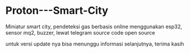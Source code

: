 # Proton---Smart-City
Miniatur smart city, pendeteksi gas berbasis online menggunakan esp32, sensor mq2, buzzer, lewat telegram
source code open source

untuk versi update nya bisa menunggu informasi selanjutnya, terima kasih
